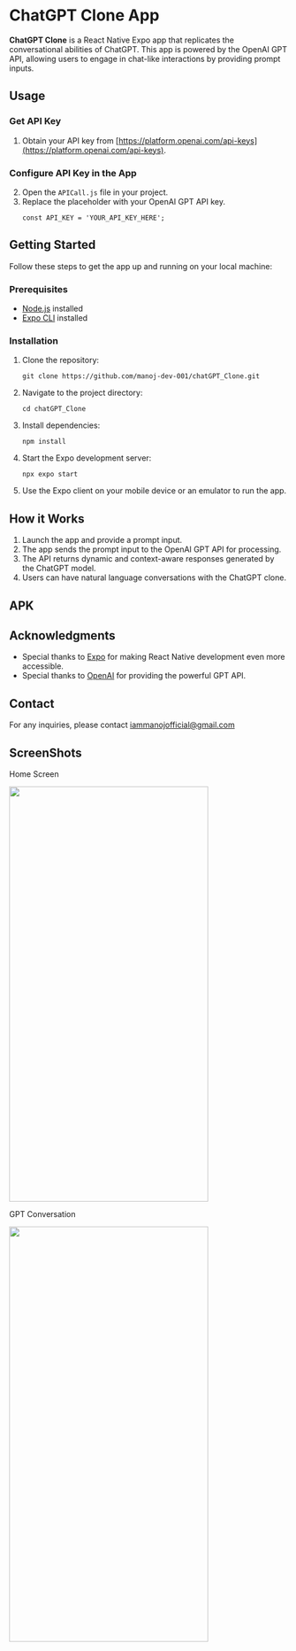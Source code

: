 # ChatGPT Clone App

**ChatGPT Clone** is a React Native Expo app that replicates the conversational abilities of ChatGPT. This app is powered by the OpenAI GPT API, allowing users to engage in chat-like interactions by providing prompt inputs.

## Usage

### Get API Key
1. Obtain your API key from [https://platform.openai.com/api-keys](https://platform.openai.com/api-keys).

### Configure API Key in the App
2. Open the `APICall.js` file in your project.
3. Replace the placeholder with your OpenAI GPT API key.
   ```
   const API_KEY = 'YOUR_API_KEY_HERE';
   ```

## Getting Started

Follow these steps to get the app up and running on your local machine:

### Prerequisites

- [Node.js](https://nodejs.org/) installed
- [Expo CLI](https://docs.expo.dev/get-started/installation/) installed

### Installation

1. Clone the repository:

    ```
    git clone https://github.com/manoj-dev-001/chatGPT_Clone.git
    ```

2. Navigate to the project directory:

    ```
    cd chatGPT_Clone
    ```

3. Install dependencies:

    ```
    npm install
    ```

4. Start the Expo development server:

    ```
    npx expo start
    ```

5. Use the Expo client on your mobile device or an emulator to run the app.

## How it Works
1. Launch the app and provide a prompt input.
2. The app sends the prompt input to the OpenAI GPT API for processing.
3. The API returns dynamic and context-aware responses generated by the ChatGPT model.
4. Users can have natural language conversations with the ChatGPT clone.

## APK 


## Acknowledgments

- Special thanks to [Expo](https://expo.dev/) for making React Native development even more accessible.
- Special thanks to [OpenAI](https://openai.com/) for providing the powerful GPT API.

## Contact

For any inquiries, please contact iammanojofficial@gmail.com

## ScreenShots

<p>Home Screen</p><img src="https://github.com/manoj-dev-001/chatGPT_Clone/assets/111769769/1c6d9ca4-1fde-4203-a6d0-1710d899fd22" width="360" height="750">
<p>GPT Conversation</p><img src="https://github.com/manoj-dev-001/chatGPT_Clone/assets/111769769/00a67c8f-c7b9-43d5-bf2c-5487c9414456" width="360" height="750">
